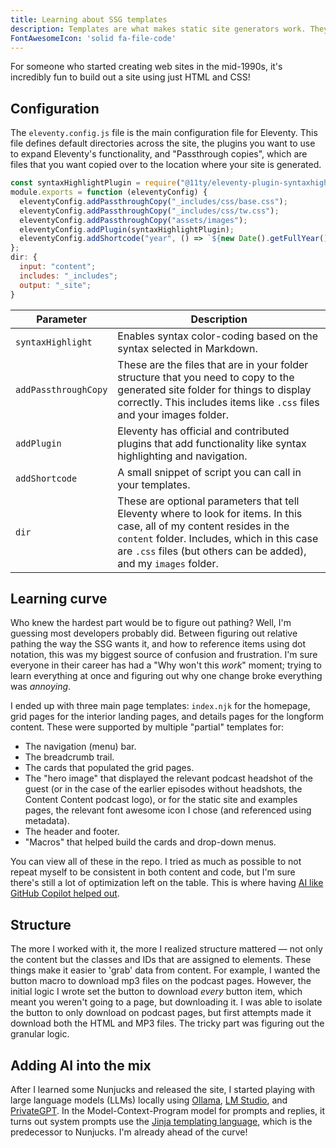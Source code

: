 ```yaml
---
title: Learning about SSG templates
description: Templates are what makes static site generators work. They take your content and tell the SSG how to display it.
FontAwesomeIcon: 'solid fa-file-code'
---
```


For someone who started creating web sites in the mid-1990s, it's incredibly fun to build out a site using just HTML and CSS!

## Configuration

The `eleventy.config.js` file is the main configuration file for Eleventy. This file defines default directories across the site, the plugins you want to use to expand Eleventy's functionality, and "Passthrough copies", which are files that you want copied over to the location where your site is generated.

```js
const syntaxHighlightPlugin = require("@11ty/eleventy-plugin-syntaxhighlight");
module.exports = function (eleventyConfig) {
  eleventyConfig.addPassthroughCopy("_includes/css/base.css");
  eleventyConfig.addPassthroughCopy("_includes/css/tw.css");
  eleventyConfig.addPassthroughCopy("assets/images");
  eleventyConfig.addPlugin(syntaxHighlightPlugin);
  eleventyConfig.addShortcode("year", () => `${new Date().getFullYear()}`);
};
dir: {
  input: "content";
  includes: "_includes";
  output: "_site";
}

```

| Parameter | Description|
|-|-|
| `syntaxHighlight`| Enables syntax color-coding based on the syntax selected in Markdown.|
| `addPassthroughCopy`| These are the files that are in your folder structure that you need to copy to the generated site folder for things to display correctly. This includes items like `.css` files and your images folder.|
| `addPlugin`| Eleventy has official and contributed plugins that add functionality like syntax highlighting and navigation.|
| `addShortcode`| A small snippet of script you can call in your templates.|
| `dir` | These are optional parameters that tell Eleventy where to look for items. In this case, all of my content resides in the `content` folder. Includes, which in this case are `.css` files (but others can be added), and my `images` folder.|

## Learning curve

Who knew the hardest part would be to figure out pathing? Well, I'm guessing most developers probably did. Between figuring out relative pathing the way the SSG wants it, and how to reference items using dot notation, this was my biggest source of confusion and frustration. I'm sure everyone in their career has had a "Why won't this *work*" moment; trying to learn everything at once and figuring out why one change broke everything was *annoying*.

I ended up with three main page templates: `index.njk` for the homepage, grid pages for the interior landing pages, and details pages for the longform content. These were supported by multiple "partial" templates for:

- The navigation (menu) bar.
- The breadcrumb trail.
- The cards that populated the grid pages.
- The "hero image" that displayed the relevant podcast headshot of the guest (or in the case of the earlier episodes without headshots, the Content Content podcast logo), or for the static site and examples pages, the relevant font awesome icon I chose (and referenced using metadata).
- The header and footer.
- "Macros" that helped build the cards and drop-down menus.

You can view all of these in the repo. I tried as much as possible to not repeat myself to be consistent in both content and code, but I'm sure there's still a lot of optimization left on the table. This is where having [AI like GitHub Copilot helped out](/static-site-transformation/writing-with-ai).

## Structure

The more I worked with it, the more I realized structure mattered &mdash; not only the content but the classes and IDs that are assigned to elements. These things make it easier to 'grab' data from content. For example, I wanted the button macro to download mp3 files on the podcast pages. However, the initial logic I wrote set the button to download *every* button item, which meant you weren't going to a page, but downloading it. I was able to isolate the button to only download on podcast pages, but first attempts made it download both the HTML and MP3 files. The tricky part was figuring out the granular logic.

## Adding AI into the mix

After I learned some Nunjucks and released the site, I started playing with large language models (LLMs) locally using [Ollama](https://ollama.com/), [LM Studio](https://lmstudio.ai/docs/app), and [PrivateGPT](https://docs.privategpt.dev/overview/welcome/introduction). In the Model-Context-Program model for prompts and replies, it turns out system prompts use the [Jinja templating language](https://jinja.palletsprojects.com/en/stable/), which is the predecessor to Nunjucks. I'm already ahead of the curve!
